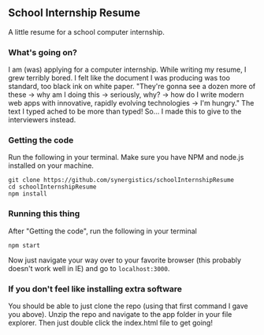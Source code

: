 ## School Internship Resume
A little resume for a school computer internship.

### What's going on?
I am (was) applying for a computer internship. While writing my resume, I grew terribly bored. I felt like the document I was producing was too standard, too black ink on white paper. "They're gonna see a dozen more of these -> why am I doing this -> seriously, why? -> how do I write modern web apps with innovative, rapidly evolving technologies -> I'm hungry." The text I typed ached to be more than typed! So... I made this to give to the interviewers instead.

### Getting the code
Run the following in your terminal.
Make sure you have NPM and node.js installed on your machine.
```
git clone https://github.com/synergistics/schoolInternshipResume
cd schoolInternshipResume
npm install
```

### Running this thing
After "Getting the code", run the following in your terminal
```
npm start
```
Now just navigate your way over to your favorite browser (this probably doesn't work well in IE) and go to `localhost:3000`.

### If you don't feel like installing extra software
You should be able to just clone the repo (using that first command I gave you above).
Unzip the repo and navigate to the app folder in your file explorer. Then just double click the index.html file to get going!
